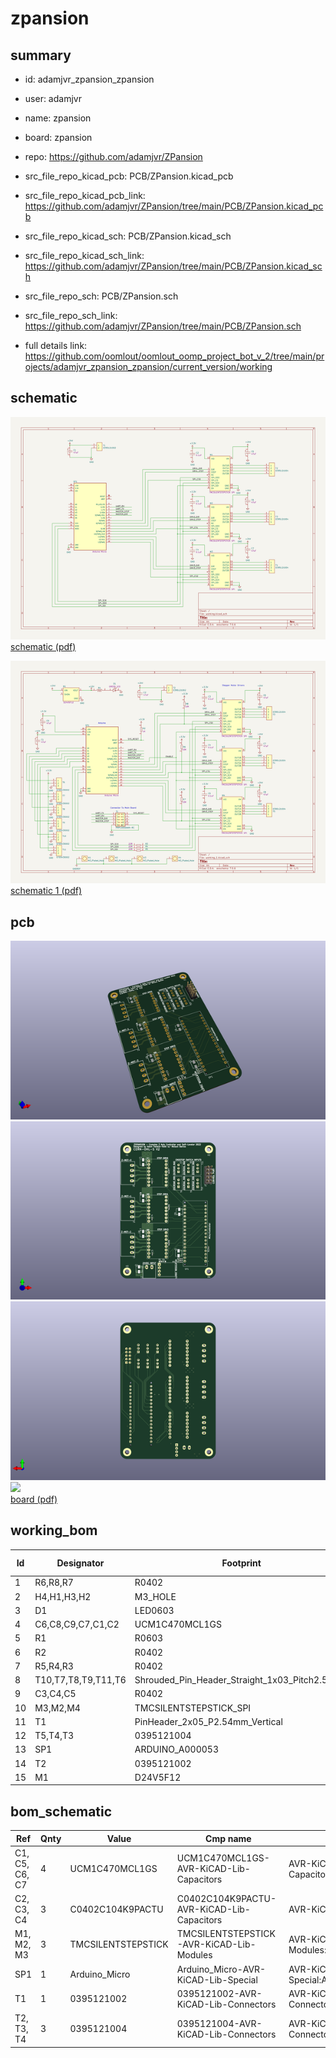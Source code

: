 # zpansion
 
## summary 
* id: adamjvr_zpansion_zpansion
* user: adamjvr
* name: zpansion
* board: zpansion
* repo: https://github.com/adamjvr/ZPansion
* src_file_repo_kicad_pcb: PCB/ZPansion.kicad_pcb
* src_file_repo_kicad_pcb_link: https://github.com/adamjvr/ZPansion/tree/main/PCB/ZPansion.kicad_pcb
* src_file_repo_kicad_sch: PCB/ZPansion.kicad_sch
* src_file_repo_kicad_sch_link: https://github.com/adamjvr/ZPansion/tree/main/PCB/ZPansion.kicad_sch

* src_file_repo_sch: PCB/ZPansion.sch
* src_file_repo_sch_link: https://github.com/adamjvr/ZPansion/tree/main/PCB/ZPansion.sch
* full details link: https://github.com/oomlout/oomlout_oomp_project_bot_v_2/tree/main/projects/adamjvr_zpansion_zpansion/current_version/working  

## schematic  
![](working_schematic_600.png)  
[schematic (pdf)](working_schematic.pdf) 


![](working_1_schematic_600.png)  
[schematic 1 (pdf)](working_1_schematic.pdf) 



















## pcb  
![](working_3d_600.png) 
![](working_3d_front_600.png)  
![](working_3d_back_600.png)  
![](working_600.png)  
[board (pdf)](working.pdf)  

## working_bom
| Id | Designator | Footprint | Quantity | Designation | Supplier and ref |  | None | 
| --- | --- | --- | --- | --- | --- | --- | --- | 
| 1 | R6,R8,R7 | R0402 | 3 | RC0402FR-0710KL |  |  | [''] | 
| 2 | H4,H1,H3,H2 | M3_HOLE | 4 | M3_Plated_Hole |  |  | [''] | 
| 3 | D1 | LED0603 | 1 | LTST-C194KGKT |  |  | [''] | 
| 4 | C6,C8,C9,C7,C1,C2 | UCM1C470MCL1GS | 6 | UCM1C470MCL1GS |  |  | [''] | 
| 5 | R1 | R0603 | 1 | AT0603FRE0710KL |  |  | [''] | 
| 6 | R2 | R0402 | 1 | RC0402FR-071KL |  |  | [''] | 
| 7 | R5,R4,R3 | R0402 | 3 | RC0402FR-0722RL |  |  | [''] | 
| 8 | T10,T7,T8,T9,T11,T6 | Shrouded_Pin_Header_Straight_1x03_Pitch2.54mm | 6 | 0705430002 |  |  | [''] | 
| 9 | C3,C4,C5 | R0402 | 3 | C0402C104K9PACTU |  |  | [''] | 
| 10 | M3,M2,M4 | TMCSILENTSTEPSTICK_SPI | 3 | TMCSILENTSTEPSTICK |  |  | [''] | 
| 11 | T1 | PinHeader_2x05_P2.54mm_Vertical | 1 | PRPC005DAAN-RC |  |  | [''] | 
| 12 | T5,T4,T3 | 0395121004 | 3 | 0395121004 |  |  | [''] | 
| 13 | SP1 | ARDUINO_A000053 | 1 | Arduino_Micro |  |  | [''] | 
| 14 | T2 | 0395121002 | 1 | 0395121002 |  |  | [''] | 
| 15 | M1 | D24V5F12 | 1 | D24V5F12 |  |  | [''] | 


## bom_schematic
| Ref | Qnty | Value | Cmp name | Footprint | Description | Vendor | DNP | 
| --- | --- | --- | --- | --- | --- | --- | --- | 
| C1, C5, C6, C7 | 4 | UCM1C470MCL1GS | UCM1C470MCL1GS-AVR-KiCAD-Lib-Capacitors | AVR-KiCAD-Lib-Capacitors:UCM1C470MCL1GS |  | Digikey |  | 
| C2, C3, C4 | 3 | C0402C104K9PACTU | C0402C104K9PACTU-AVR-KiCAD-Lib-Capacitors | AVR-KiCAD-Lib-Resistors:R0402 |  | Digikey |  | 
| M1, M2, M3 | 3 | TMCSILENTSTEPSTICK | TMCSILENTSTEPSTICK-AVR-KiCAD-Lib-Modules | AVR-KiCAD-Lib-Modules:TMCSILENTSTEPSTICK_SPI |  | Digikey |  | 
| SP1 | 1 | Arduino_Micro | Arduino_Micro-AVR-KiCAD-Lib-Special | AVR-KiCAD-Lib-Special:ARDUINO_A000053 |  | Digikey |  | 
| T1 | 1 | 0395121002 | 0395121002-AVR-KiCAD-Lib-Connectors | AVR-KiCAD-Lib-Connectors:0395121002 |  | Digikey |  | 
| T2, T3, T4 | 3 | 0395121004 | 0395121004-AVR-KiCAD-Lib-Connectors | AVR-KiCAD-Lib-Connectors:0395121004 |  | Digikey |  | 



